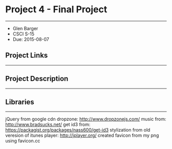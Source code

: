 # Project 4 - Final Project
****************************
- Glen Barger
- CSCI S-15
- Due: 2015-08-07

## Project Links
****************

## Project Description
***********************

## Libraries
************
jQuery from google cdn
dropzone: http://www.dropzonejs.com/
music from: http://www.bradsucks.net/
get id3 from: https://packagist.org/packages/nass600/get-id3
stylization from old veresion of itunes
player: http://jplayer.org/
created favicon from my png using favicon.cc